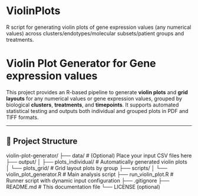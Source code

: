 # ViolinPlots
R script for generating violin plots of gene expression values (any numerical values) across clusters/endotypes/molecular subsets/patient groups and treatments.

# Violin Plot Generator for Gene expression values

This project provides an R-based pipeline to generate **violin plots** and **grid layouts** for any numerical values or gene expression values, grouped by biological **clusters**, **treatments**, and **timepoints**. It supports automated statistical testing and outputs both individual and grouped plots in PDF and TIFF formats.

---

## 📂 Project Structure
violin-plot-generator/
├── data/ # (Optional) Place your input CSV files here
├── output/
│ ├── plots_individual/ # Automatically generated violin plots
│ └── plots_grid/ # Grid layout plots by group
├── scripts/
│ └── violin_plot_generator.R # Main analysis script
├── run_violin_plot.R # Runner script with dynamic input configuration
├── .gitignore
├── README.md # This documentation file
└── LICENSE (optional)

